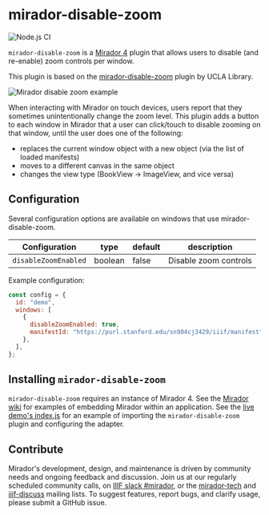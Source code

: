 # mirador-disable-zoom

![Node.js CI](https://github.com/nakamura196/mirador-disable-zoom/workflows/Node.js%20CI/badge.svg)

<!-- [![npm version](https://badge.fury.io/js/mirador-disable-zoom.svg)](https://badge.fury.io/js/mirador-disable-zoom) -->

`mirador-disable-zoom` is a [Mirador 4](https://github.com/projectmirador/mirador) plugin that allows users to disable (and re-enable) zoom controls per window.

This plugin is based on the [mirador-disable-zoom](https://github.com/UCLALibrary/mirador-disable-zoom) plugin by UCLA Library.

![Mirador disable zoom example](./assets/example.png)

When interacting with Mirador on touch devices, users report that they sometimes unintentionally change the zoom level. This plugin adds a button to each window in Mirador that a user can click/touch to disable zooming on that window, until the user does one of the following:

- replaces the current window object with a new object (via the list of loaded manifests)
- moves to a different canvas in the same object
- changes the view type (BookView -> ImageView, and vice versa)

## Configuration

Several configuration options are available on windows that use mirador-disable-zoom.

| Configuration        | type    | default | description           |
| -------------------- | ------- | ------- | --------------------- |
| `disableZoomEnabled` | boolean | false   | Disable zoom controls |

Example configuration:

```javascript
const config = {
  id: "demo",
  windows: [
    {
      disableZoomEnabled: true,
      manifestId: "https://purl.stanford.edu/sn904cj3429/iiif/manifest",
    },
  ],
};
```

## Installing `mirador-disable-zoom`

`mirador-disable-zoom` requires an instance of Mirador 4. See the [Mirador wiki](https://github.com/ProjectMirador/mirador/wiki) for examples of embedding Mirador within an application. See the [live demo's index.js](https://github.com/ProjectMirador/mirador-disable-zoom/blob/master/demo/src/index.js) for an example of importing the `mirador-disable-zoom` plugin and configuring the adapter.

## Contribute

Mirador's development, design, and maintenance is driven by community needs and ongoing feedback and discussion. Join us at our regularly scheduled community calls, on [IIIF slack #mirador](http://bit.ly/iiif-slack), or the [mirador-tech](https://groups.google.com/forum/#!forum/mirador-tech) and [iiif-discuss](https://groups.google.com/forum/#!forum/iiif-discuss) mailing lists. To suggest features, report bugs, and clarify usage, please submit a GitHub issue.
